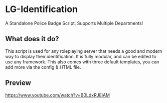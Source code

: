 # LG-Identification
A Standalone Police Badge Script, Supports Multiple Departments!

## What does it do?

This script is used for any roleplaying server that needs a good and modern way to display their identification.
It is fully modular, and can be edited to use any framework.
This also comes with three default templates, you can add more via the config & HTML file.

## Preview

https://www.youtube.com/watch?v=B0LdxRJEiAM
